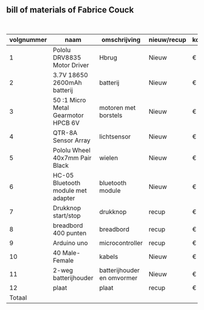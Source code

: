 ## bill of materials of Fabrice Couck
<br />

|volgnummer|naam|omschrijving|nieuw/recup|kostprijs/stuk|aantal|subtotaal|
|----------|----|------------|-----------|--------------|------|---------|
|         1|   Pololu DRV8835 Motor Driver | Hbrug           |  Nieuw         | € 9.35              |   1   |  € 9.35       |
|         2|   3.7V 18650 2600mAh batterij | batterij          |  Nieuw         | € 7.35              |   1 x 2  |  € 7.35       |
|         3|   50 :1 Micro Metal Gearmotor HPCB 6V | motoren met borstels           |  Nieuw         | € 22.15              |   2  |  € 44.30       |
|         4|   QTR-8A Sensor Array | lichtsensor           |  Nieuw         | € 12.95            |   1   |  € 12.95       |
|         5|   Pololu Wheel 40x7mm Pair Black | wielen         |  Nieuw         | € 7.25              |   1x2  |  € 7.25       |
|         6|   HC-05 Bluetooth module met adapter | bluetooth module           |  Nieuw         | € 12.00              |   1   |  € 12.00       |
|         7|   Drukknop start/stop | drukknop           |  recup         | € 0              |   1   |  € 0       |
|         8|   breadbord 400 punten| breadbord           |  recup         | € 0              |   1   |  € 0       |
|         9|   Arduino uno | microcontroller          |  recup         | € 0              |   1   |  € 0       |
|         10|  40 Male-Female |   kabels      |  Nieuw         | € 1.95              |   1   |  € 1.95      |
|         11|  2-weg batterijhouder |    batterijhouder en omvormer       | Nieuw         | € 14.00              |   1   |  € 14.00     |
|         12|  plaat| plaat       | recup        | € 0.00              |   1   |  € 0.00     |
|         Totaal|  |        |        |              |      |     € 100.30 |


